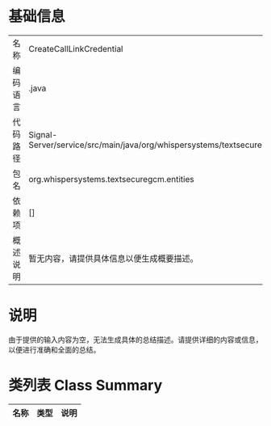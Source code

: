 # 基础信息

|      |      |
|------|------|
| 名称 | CreateCallLinkCredential |
| 编码语言 | .java |
| 代码路径 | Signal-Server/service/src/main/java/org/whispersystems/textsecuregcm/entities/CreateCallLinkCredential.java |
| 包名 | org.whispersystems.textsecuregcm.entities |
| 依赖项 | [] |
| 概述说明 | 暂无内容，请提供具体信息以便生成概要描述。 |

# 说明

由于提供的输入内容为空，无法生成具体的总结描述。请提供详细的内容或信息，以便进行准确和全面的总结。

# 类列表 Class Summary

| 名称   | 类型  | 说明 |
|-------|------|-------------|




